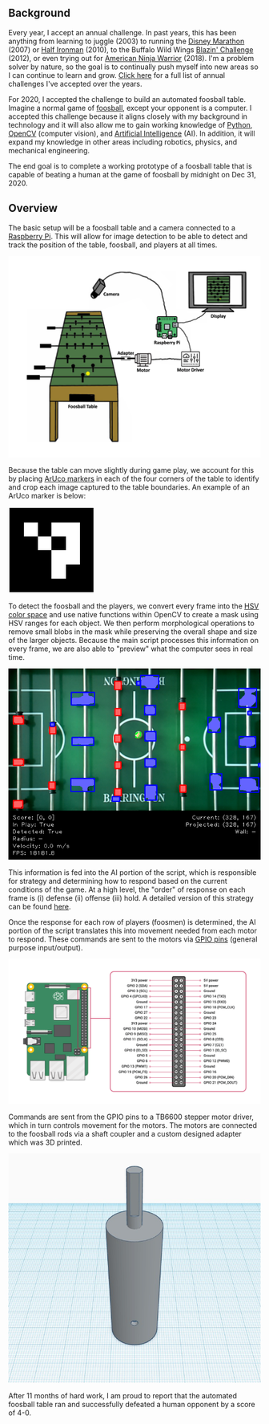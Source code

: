
## Background
Every year, I accept an annual challenge. In past years, this has been anything from learning to juggle (2003) to running the [Disney Marathon](https://www.wdwmagic.com/events/walt-disney-world-marathon.htm) (2007) or [Half Ironman](https://www.ironman.com/im703-races) (2010), to the Buffalo Wild Wings [Blazin' Challenge](https://www.buffalowildwings.com/en/food/sauces/blazin-side-of-sauce/) (2012), or even trying out for [American Ninja Warrior](https://www.nbc.com/american-ninja-warrior) (2018). I'm a problem solver by nature, so the goal is to continually push myself into new areas so I can continue to learn and grow. [Click here](annualChallenges.md) for a full list of annual challenges I've accepted over the years.

For 2020, I accepted the challenge to build an automated foosball table. Imagine a normal game of [foosball](https://en.wikipedia.org/wiki/Table_football), except your opponent is a computer. I accepted this challenge because it aligns closely with my background in technology and it will also allow me to gain working knowledge of [Python](https://www.python.org/), [OpenCV](https://opencv.org/) (computer vision), and [Artificial Intelligence](https://en.wikipedia.org/wiki/Artificial_intelligence) (AI). In addition, it will expand my knowledge in other areas including robotics, physics, and mechanical engineering.

The end goal is to complete a working prototype of a foosball table that is capable of beating a human at the game of foosball by midnight on Dec 31, 2020.


## Overview
The basic setup will be a foosball table and a camera connected to a [Raspberry Pi](https://www.raspberrypi.org/). This will allow for image detection to be able to detect and track the position of the table, foosball, and players at all times.

![Basic Setup](media/foosball-setup.png)

Because the table can move slightly during game play, we account for this by placing [ArUco markers](https://docs.opencv.org/master/d9/d6d/tutorial_table_of_content_aruco.html) in each of the four corners of the table to identify and crop each image captured to the table boundaries. An example of an ArUco marker is below:

![ArUco Marker](media/aruco.png)

To detect the foosball and the players, we convert every frame into the [HSV color space](https://en.wikipedia.org/wiki/HSL_and_HSV) and use native functions within OpenCV to create a mask using HSV ranges for each object. We then perform morphological operations to remove small blobs in the mask while preserving the overall shape and size of the larger objects. Because the main script processes this information on every frame, we are also able to "preview" what the computer sees in real time.

![Screenshot](media/screenshot.png)

This information is fed into the AI portion of the script, which is responsible for strategy and determining how to respond based on the current conditions of the game. At a high level, the "order" of response on each frame is (i) defense (ii) offense (iii) hold. A detailed version of this strategy can be found [here](media/strategy.pdf).

Once the response for each row of players (foosmen) is determined, the AI portion of the script translates this into movement needed from each motor to respond. These commands are sent to the motors via [GPIO pins](https://www.raspberrypi.org/documentation/usage/gpio/) (general purpose input/output).

![GPIO Pinout](media/gpio-pinout.png)

Commands are sent from the GPIO pins to a TB6600 stepper motor driver, which in turn controls movement for the motors. The motors are connected to the foosball rods via a shaft coupler and a custom designed adapter which was 3D printed.

![Foosball Adapter](media/foosball-adapter.png)

After 11 months of hard work, I am proud to report that the automated foosball table ran and successfully defeated a human opponent by a score of 4-0.
